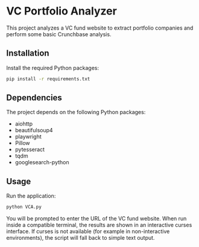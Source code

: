 # VC Portfolio Analyzer

This project analyzes a VC fund website to extract portfolio companies and perform some basic Crunchbase analysis.

## Installation

Install the required Python packages:

```bash
pip install -r requirements.txt
```

## Dependencies

The project depends on the following Python packages:

- aiohttp
- beautifulsoup4
- playwright
- Pillow
- pytesseract
- tqdm
- googlesearch-python

## Usage

Run the application:

```bash
python VCA.py
```

You will be prompted to enter the URL of the VC fund website. When run inside a compatible terminal, the results are shown in an interactive curses interface. If curses is not available (for example in non-interactive environments), the script will fall back to simple text output.
